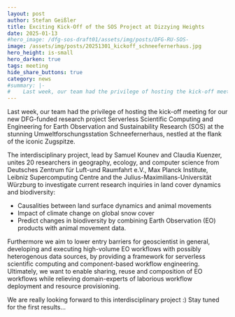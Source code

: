 ```yaml
---
layout: post
author: Stefan Geißler
title: Exciting Kick-Off of the SOS Project at Dizzying Heights
date: 2025-01-13
#hero_image: /dfg-sos-draft01/assets/img/posts/DFG-RU-SOS-
image: /assets/img/posts/20251301_kickoff_schneefernerhaus.jpg
hero_height: is-small
hero_darken: true
tags: meeting
hide_share_buttons: true
category: news
#summary: |-
#    Last week, our team had the privilege of hosting the kick-off meeting for our new DFG-funded research project Serverless Scientific Computing and Engineering for Earth Observation and Sustainability Research (SOS) at the stunning Umweltforschungsstation Schneefernerhaus. 
---
```


Last week, our team had the privilege of hosting the kick-off meeting for our new DFG-funded research project Serverless Scientific Computing and Engineering for Earth Observation and Sustainability Research (SOS) at the stunning Umweltforschungsstation Schneefernerhaus, nestled at the flank of the iconic Zugspitze.

The interdisciplinary project, lead by Samuel Kounev and Claudia Kuenzer, unites 20 researchers in geography, ecology, and computer science from Deutsches Zentrum für Luft-und Raumfahrt e.V., Max Planck Institute, Leibniz Supercomputing Centre and the Julius-Maximilians-Universität Würzburg to investigate current research inquiries in land cover dynamics and biodiversity:

- Causalities between land surface dynamics and animal movements
- Impact of climate change on global snow cover
- Predict changes in biodiversity by combining Earth Observation (EO) products with animal movement data.

Furthermore we aim to lower entry barriers for geoscientist in general, developing and executing high-volume EO workflows with possibly heterogenous data sources, by providing a framework for serverless scientific computing and component-based workflow engineering. Ultimately, we want to enable sharing, reuse and composition of EO workflows while relieving domain-experts of laborious workflow deployment and resource provisioning.

We are really looking forward to this interdisciplinary project  :)
Stay tuned for the first results...